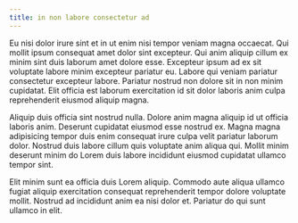 ```yaml
---
title: in non labore consectetur ad
---
```


Eu nisi dolor irure sint et in ut enim nisi tempor veniam magna occaecat. Qui mollit ipsum consequat amet dolor sint excepteur. Qui anim aliquip cillum ex minim sint duis laborum amet dolore esse. Excepteur ipsum ad ex sit voluptate labore minim excepteur pariatur eu. Labore qui veniam pariatur consectetur excepteur labore. Pariatur nostrud non dolore sit in non minim cupidatat. Elit officia est laborum exercitation id sit dolor laboris anim culpa reprehenderit eiusmod aliquip magna.

Aliquip duis officia sint nostrud nulla. Dolore anim magna aliquip id ut officia laboris anim. Deserunt cupidatat eiusmod esse nostrud ex. Magna magna adipisicing tempor duis enim consequat irure culpa velit pariatur laborum dolor. Nostrud duis labore cillum quis voluptate anim aliqua qui. Mollit minim deserunt minim do Lorem duis labore incididunt eiusmod cupidatat ullamco tempor sint.

Elit minim sunt ea officia duis Lorem aliquip. Commodo aute aliqua ullamco fugiat aliquip exercitation consequat reprehenderit tempor dolore voluptate mollit. Nostrud ad incididunt anim ea nisi dolor et. Pariatur do qui sunt ullamco in elit.